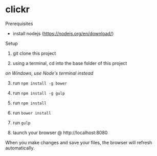# clickr

Prerequisites
- install nodejs (https://nodejs.org/en/download/)

Setup

1. git clone this project

2. using a terminal, cd into the base folder of this project

*on Windows, use Node's terminal instead*

3. run `npm install -g bower`

4. run `npm install -g gulp`

5. run `npm install`

6. run `bower install`

6. run `gulp`

7. launch your browser @ http://localhost:8080

When you make changes and save your files, the browser will refresh automatically.
